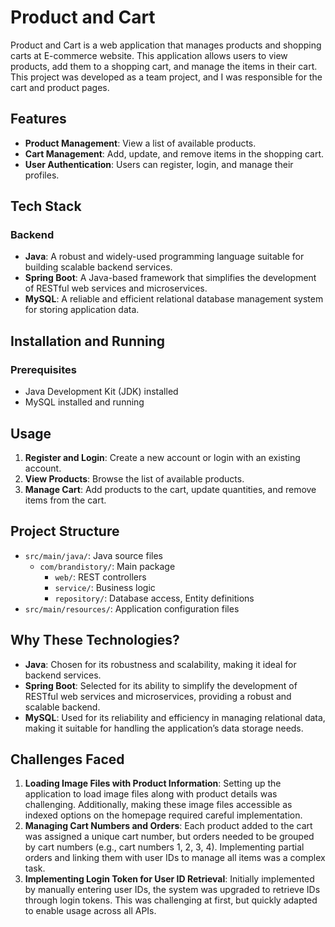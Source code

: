 # Product and Cart

Product and Cart is a web application that manages products and shopping carts at E-commerce website. This application allows users to view products, add them to a shopping cart, and manage the items in their cart. This project was developed as a team project, and I was responsible for the cart and product pages.

## Features

- **Product Management**: View a list of available products.
- **Cart Management**: Add, update, and remove items in the shopping cart.
- **User Authentication**: Users can register, login, and manage their profiles.

## Tech Stack

### Backend
- **Java**: A robust and widely-used programming language suitable for building scalable backend services.
- **Spring Boot**: A Java-based framework that simplifies the development of RESTful web services and microservices.
- **MySQL**: A reliable and efficient relational database management system for storing application data.

## Installation and Running

### Prerequisites

- Java Development Kit (JDK) installed
- MySQL installed and running
  
## Usage

1. **Register and Login**: Create a new account or login with an existing account.
2. **View Products**: Browse the list of available products.
3. **Manage Cart**: Add products to the cart, update quantities, and remove items from the cart.

## Project Structure

  - `src/main/java/`: Java source files
    - `com/brandistory/`: Main package
      - `web/`: REST controllers
      - `service/`: Business logic
      - `repository/`: Database access, Entity definitions
  - `src/main/resources/`: Application configuration files

## Why These Technologies?

- **Java**: Chosen for its robustness and scalability, making it ideal for backend services.
- **Spring Boot**: Selected for its ability to simplify the development of RESTful web services and microservices, providing a robust and scalable backend.
- **MySQL**: Used for its reliability and efficiency in managing relational data, making it suitable for handling the application’s data storage needs.

## Challenges Faced

1. **Loading Image Files with Product Information**: Setting up the application to load image files along with product details was challenging. Additionally, making these image files accessible as indexed options on the homepage required careful implementation.
2. **Managing Cart Numbers and Orders**: Each product added to the cart was assigned a unique cart number, but orders needed to be grouped by cart numbers (e.g., cart numbers 1, 2, 3, 4). Implementing partial orders and linking them with user IDs to manage all items was a complex task.
3. **Implementing Login Token for User ID Retrieval**: Initially implemented by manually entering user IDs, the system was upgraded to retrieve IDs through login tokens. This was challenging at first, but quickly adapted to enable usage across all APIs.
